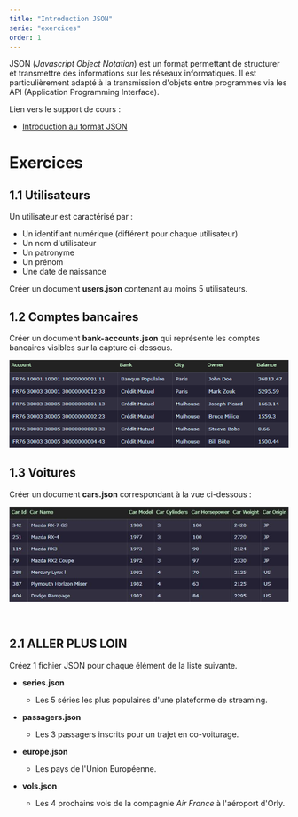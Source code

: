 ```yaml
---
title: "Introduction JSON"
serie: "exercices"
order: 1
---
```


JSON (*Javascript Object Notation*) est un format permettant de structurer et transmettre des informations sur les réseaux informatiques. Il est particulièrement adapté à la transmission d'objets entre programmes via les API (Application Programming Interface).

Lien vers le support de cours : 
- [Introduction au format JSON](https://devoldere.net/ressources/web/01%20-%20Le%20format%20JSON.pdf)

# Exercices

## 1.1 Utilisateurs 

Un utilisateur est caractérisé par :

- Un identifiant numérique (différent pour chaque utilisateur)
- Un nom d'utilisateur
- Un patronyme
- Un prénom
- Une date de naissance

Créer un document **users.json** contenant au moins 5 utilisateurs.


## 1.2 Comptes bancaires 

Créer un document **bank-accounts.json** qui représente les comptes bancaires visibles sur la capture ci-dessous.

![Capture Bank Accounts](./img/json-bank-accounts.png)



## 1.3 Voitures

Créer un document **cars.json** correspondant à la vue ci-dessous :

![Capture Cars](./img/json-cars.jpg)

 
## 2.1 ALLER PLUS LOIN

Créez 1 fichier JSON pour chaque élément de la liste suivante. 


-	**series.json**
    - Les 5 séries les plus populaires d'une plateforme de streaming.

-	**passagers.json**
    - Les 3 passagers inscrits pour un trajet en co-voiturage.

-	**europe.json**
    - Les pays de l'Union Européenne.

-	**vols.json**
    - Les 4 prochains vols de la compagnie *Air France* à l'aéroport d'Orly.
